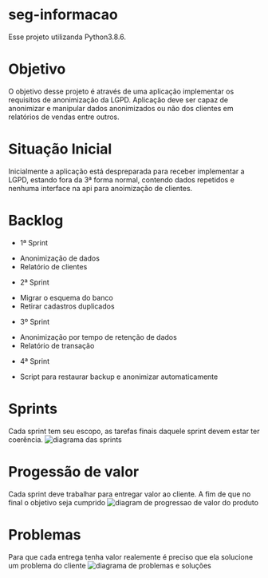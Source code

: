 # seg-informacao
Esse projeto utilizanda Python3.8.6. 

# Objetivo
O objetivo desse projeto é através de uma aplicação implementar os requisitos de anonimização da LGPD. Aplicação deve ser capaz de anonimizar e manipular dados anonimizados ou não dos clientes em relatórios de vendas entre outros.

# Situação Inicial
Inicialmente a aplicação está despreparada para receber implementar a LGPD, estando fora da 3ª forma normal, contendo dados repetidos e nenhuma interface na api para anoimização de clientes.

# Backlog
 * 1ª Sprint
  - Anonimização de dados 
  - Relatório de clientes 
 * 2ª Sprint
  - Migrar o esquema do banco
  - Retirar cadastros duplicados
 * 3º Sprint
  - Anonimização por tempo de retenção de dados
  - Relatório de transação
 * 4ª Sprint
  - Script para restaurar backup e anonimizar automaticamente

# Sprints
Cada sprint tem seu escopo, as tarefas finais daquele sprint devem estar ter coerência.
![diagrama das sprints](https://raw.githubusercontent.com/isabellefo/seg-informacao/main/docs/SPRINTS.png)

# Progessão de valor
Cada sprint deve trabalhar para entregar valor ao cliente. A fim de que no final o objetivo seja cumprido
![diagram de progressao de valor do produto](https://raw.githubusercontent.com/isabellefo/seg-informacao/main/docs/progessao-de-valor.png)

# Problemas
Para que cada entrega tenha valor realemente é preciso que ela solucione um problema do cliente
![diagrama de problemas e soluções](https://raw.githubusercontent.com/isabellefo/seg-informacao/main/docs/progessao-de-valor.png)
